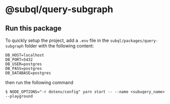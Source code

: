 # @subql/query-subgraph

## Run this package

To quickly setup the project, add a `.env` file in the `subql/packages/query-subgraph` folder with the following content:

```
DB_HOST=localhost
DB_PORT=5432
DB_USER=postgres
DB_PASS=postgres
DB_DATABASE=postgres
```

then run the following command

```
$ NODE_OPTIONS="-r dotenv/config" yarn start -- --name <subuqery_name> --playground
```
